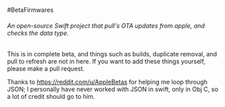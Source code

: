 #BetaFirmwares

###### An open-source Swift project that pull's OTA updates from apple, and checks the data type.

This is in complete beta, and things such as builds, duplicate removal, and pull to refresh are not in here.
If you want to add these things yourself, please make a pull request.

Thanks to https://reddit.com/u/AppleBetas for helping me loop through JSON; I personally have never worked with JSON in swift, only in Obj C, so a lot of credit should go to him.
